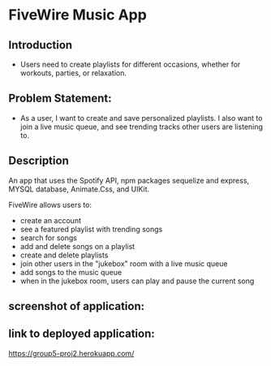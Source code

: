 # FiveWire Music App

## Introduction

* Users need to create playlists for different occasions, whether for workouts, parties, or relaxation.

## Problem Statement:
* As a user, I want to create and save personalized playlists. I also want to join a live music queue, and see trending tracks other users are listening to. 

## Description
An app that uses the Spotify API, npm packages sequelize and express, MYSQL database, Animate.Css, and UIKit.

FiveWire allows users to:
* create an account
* see a featured playlist with trending songs
* search for songs
* add and delete songs on a playlist
* create and delete playlists
* join other users in the "jukebox" room with a live music queue 
* add songs to the music queue
* when in the jukebox room, users can play and pause the current song

 
## screenshot of application: 


## link to deployed application:
https://group5-proj2.herokuapp.com/